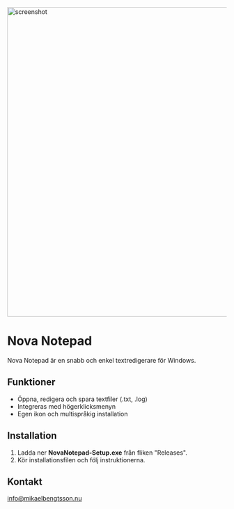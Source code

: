 <img width="973" height="711" alt="screenshot" src="https://github.com/user-attachments/assets/ddd73e5d-918e-4656-8760-27228a553a36" />





# Nova Notepad

Nova Notepad är en snabb och enkel textredigerare för Windows.

## Funktioner

- Öppna, redigera och spara textfiler (.txt, .log)
- Integreras med högerklicksmenyn
- Egen ikon och multispråkig installation

## Installation

1. Ladda ner **NovaNotepad-Setup.exe** från fliken "Releases".
2. Kör installationsfilen och följ instruktionerna.

## Kontakt

info@mikaelbengtsson.nu






